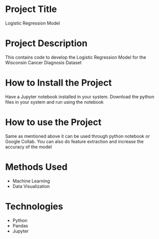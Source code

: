 # Project Title
Logistic Regression Model 

# Project Description
This contains code to develop the Logistic Regression Model for the Wisconsin Cancer Diagnosis Dataset

# How to Install the Project
Have a Jupyter notebook installed in your system. Download the python files in your system and run using the notebook

# How to use the Project
Same as mentioned above it can be used through python notebook or Google Collab. You can also do feature extraction and increase the accuracy of the model 

# Methods Used
* Machine Learning
* Data Visualization

# Technologies 
* Python
* Pandas
* Jupyter
